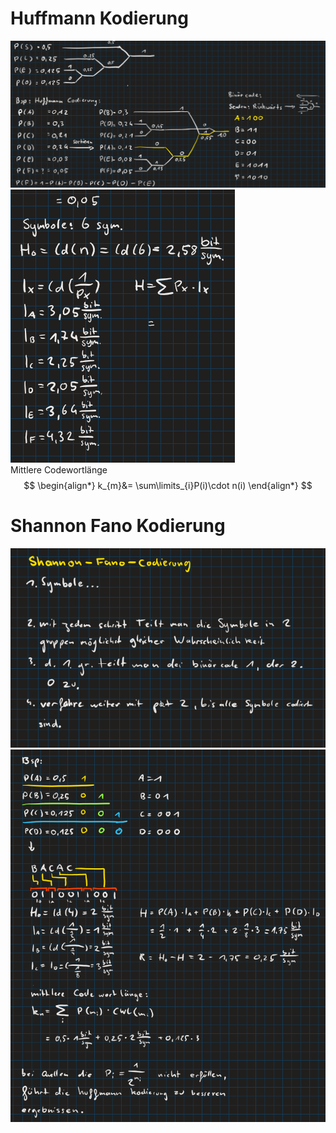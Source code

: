 # Huffmann Kodierung

![Pasted image 20230419154757](../Softwareentwicklung/Datenbanken/assets/Pasted%20image%2020230419154757.png)  
![Pasted image 20230419154808](../Softwareentwicklung/Datenbanken/assets/Pasted%20image%2020230419154808.png)  
Mittlere Codewortlänge
$$
\begin{align*}
k_{m}&= \sum\limits_{i}P(i)\cdot n(i)
\end{align*}
$$

# Shannon Fano Kodierung

![Pasted image 20230419154706](../Softwareentwicklung/Datenbanken/assets/Pasted%20image%2020230419154706.png)  
![Pasted image 20230419154728](../Softwareentwicklung/Datenbanken/assets/Pasted%20image%2020230419154728.png)